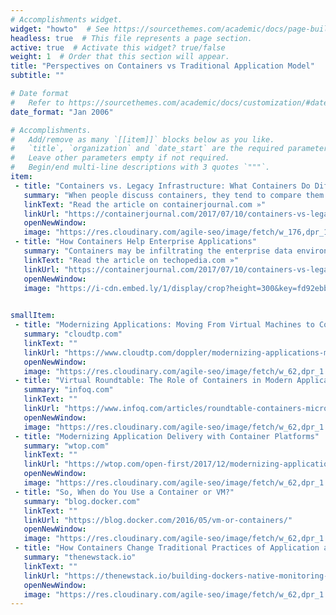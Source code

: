 ```yaml
---
# Accomplishments widget.
widget: "howto"  # See https://sourcethemes.com/academic/docs/page-builder/
headless: true  # This file represents a page section.
active: true  # Activate this widget? true/false
weight: 1  # Order that this section will appear.
title: "Perspectives on Containers vs Traditional Application Model"
subtitle: ""

# Date format
#   Refer to https://sourcethemes.com/academic/docs/customization/#date-format
date_format: "Jan 2006"

# Accomplishments.
#   Add/remove as many `[[item]]` blocks below as you like.
#   `title`, `organization` and `date_start` are the required parameters.
#   Leave other parameters empty if not required.
#   Begin/end multi-line descriptions with 3 quotes `"""`.
item: 
 - title: "Containers vs. Legacy Infrastructure: What Containers Do Differently"
   summary: "When people discuss containers, they tend to compare them to 'legacy' or 'traditional' solutions without defining what those words actually mean. This post talks about how containers compare to alternative technologies and what makes containers different."
   linkText: "Read the article on containerjournal.com »"
   linkUrl: "https://containerjournal.com/2017/07/10/containers-vs-legacy-infrastructure-containers-differently/"
   openNewWindow: 
   image: "https://res.cloudinary.com/agile-seo/image/fetch/w_176,dpr_1.0,d_blank_am8gzx.png/https%3A%2F%2Flogo.clearbit.com%2Fcontainerjournal.com%3Fsize%3D250" 
 - title: "How Containers Help Enterprise Applications"
   summary: "Containers may be infiltrating the enterprise data environment at a rapid clip, but few organizations have accumulated enough practical experience with the technology to determine how they can best be deployed and utilized."
   linkText: "Read the article on techopedia.com »"
   linkUrl: "https://containerjournal.com/2017/07/10/containers-vs-legacy-infrastructure-containers-differently/"
   openNewWindow: 
   image: "https://i-cdn.embed.ly/1/display/crop?height=300&key=fd92ebbc52fc43fb98f69e50e7893c13&url=https%3A%2F%2Fcdn.techopedia.com%2Fimages%2Fuploads%2Febb113a9590a4105aec9b7ab5e260483.jpg&width=636" 
 

smallItem: 
 - title: "Modernizing Applications: Moving From Virtual Machines to Containers"
   summary: "cloudtp.com"
   linkText: ""
   linkUrl: "https://www.cloudtp.com/doppler/modernizing-applications-moving-from-virtual-machines-to-containers/"
   openNewWindow: 
   image: "https://res.cloudinary.com/agile-seo/image/fetch/w_62,dpr_1.0,d_blank_am8gzx.png/https%3A%2F%2Flogo.clearbit.com%2Fcloudtp.com%3Fsize%3D250"  
 - title: "Virtual Roundtable: The Role of Containers in Modern Applications"
   summary: "infoq.com"
   linkText: ""
   linkUrl: "https://www.infoq.com/articles/roundtable-containers-microservices"
   openNewWindow: 
   image: "https://res.cloudinary.com/agile-seo/image/fetch/w_62,dpr_1.0,d_blank_am8gzx.png/https%3A%2F%2Flogo.clearbit.com%2Finfoq.com%3Fsize%3D250" 
 - title: "Modernizing Application Delivery with Container Platforms"
   summary: "wtop.com"
   linkText: ""
   linkUrl: "https://wtop.com/open-first/2017/12/modernizing-application-delivery-container-platforms/"
   openNewWindow: 
   image: "https://res.cloudinary.com/agile-seo/image/fetch/w_62,dpr_1.0,d_blank_am8gzx.png/https%3A%2F%2Flogo.clearbit.com%2Fwtop.com%3Fsize%3D250" 
 - title: "So, When do You Use a Container or VM?"
   summary: "blog.docker.com"
   linkText: ""
   linkUrl: "https://blog.docker.com/2016/05/vm-or-containers/"
   openNewWindow: 
   image: "https://res.cloudinary.com/agile-seo/image/fetch/w_62,dpr_1.0,d_blank_am8gzx.png/https%3A%2F%2Flogo.clearbit.com%2Fblog.docker.com%3Fsize%3D250" 
 - title: "How Containers Change Traditional Practices of Application and System Monitoring"
   summary: "thenewstack.io"
   linkText: ""
   linkUrl: "https://thenewstack.io/building-dockers-native-monitoring-functionality/"
   openNewWindow: 
   image: "https://res.cloudinary.com/agile-seo/image/fetch/w_62,dpr_1.0,d_blank_am8gzx.png/https%3A%2F%2Flogo.clearbit.com%2Fthenewstack.io%3Fsize%3D250" 
---
```

